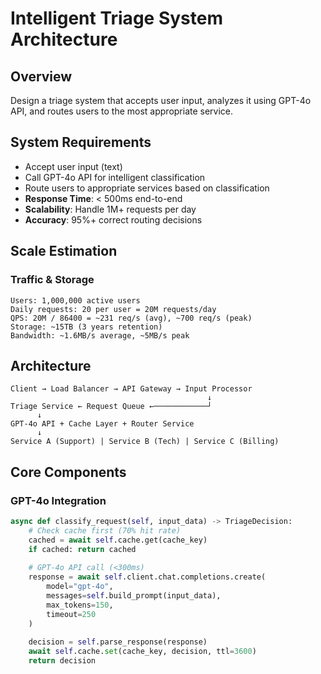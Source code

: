 # Intelligent Triage System Architecture

## Overview
Design a triage system that accepts user input, analyzes it using GPT-4o API, and routes users to the most appropriate service.

## System Requirements
- Accept user input (text)
- Call GPT-4o API for intelligent classification
- Route users to appropriate services based on classification
- **Response Time**: < 500ms end-to-end
- **Scalability**: Handle 1M+ requests per day
- **Accuracy**: 95%+ correct routing decisions

## Scale Estimation

### Traffic & Storage
```
Users: 1,000,000 active users
Daily requests: 20 per user = 20M requests/day
QPS: 20M / 86400 = ~231 req/s (avg), ~700 req/s (peak)
Storage: ~15TB (3 years retention)
Bandwidth: ~1.6MB/s average, ~5MB/s peak
```

## Architecture

```
Client → Load Balancer → API Gateway → Input Processor
                                            ↓
Triage Service ← Request Queue ←────────────┘
      ↓
GPT-4o API + Cache Layer + Router Service
      ↓
Service A (Support) | Service B (Tech) | Service C (Billing)
```

## Core Components

### GPT-4o Integration
```python
async def classify_request(self, input_data) -> TriageDecision:
    # Check cache first (70% hit rate)
    cached = await self.cache.get(cache_key)
    if cached: return cached
    
    # GPT-4o API call (<300ms)
    response = await self.client.chat.completions.create(
        model="gpt-4o",
        messages=self.build_prompt(input_data),
        max_tokens=150,
        timeout=250
    )
    
    decision = self.parse_response(response)
    await self.cache.set(cache_key, decision, ttl=3600)
    return decision
```